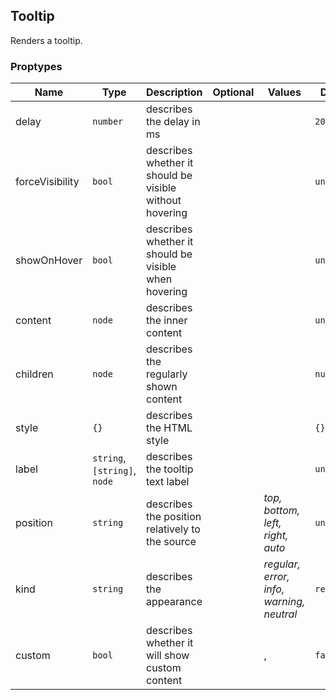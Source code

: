 ## Tooltip

Renders a tooltip.

### Proptypes

|       Name      |             Type            |                       Description                       | Optional |                  Values                  |   Default   |
|-----------------|-----------------------------|---------------------------------------------------------|----------|------------------------------------------|-------------|
| delay           | `number`                   | describes the delay in ms                               |          |                                          | `200`       |
| forceVisibility | `bool`                     | describes whether it should be visible without hovering |          |                                          | `undefined` |
| showOnHover     | `bool`                     | describes whether it should be visible when hovering    |          |                                          | `undefined` |
| content         | `node`                     | describes the inner content                             |          |                                          | `undefined` |
| children        | `node`                     | describes the regularly shown content                   |          |                                          | `null`      |
| style           | `{}`                       | describes the HTML style                                |          |                                          | `{}`        |
| label           | `string`, `[string]`, `node` | describes the tooltip text label                        |          |                                          | `undefined` |
| position        | `string`                    | describes the position relatively to the source         |          | _top, bottom, left, right, auto_         | `undefined` |
| kind            | `string`                    | describes the appearance                                |          | _regular, error, info, warning, neutral_ | `regular`   |
| custom          | `bool`                      | describes whether it will show custom content           |          | ,                                        | `false`     |

